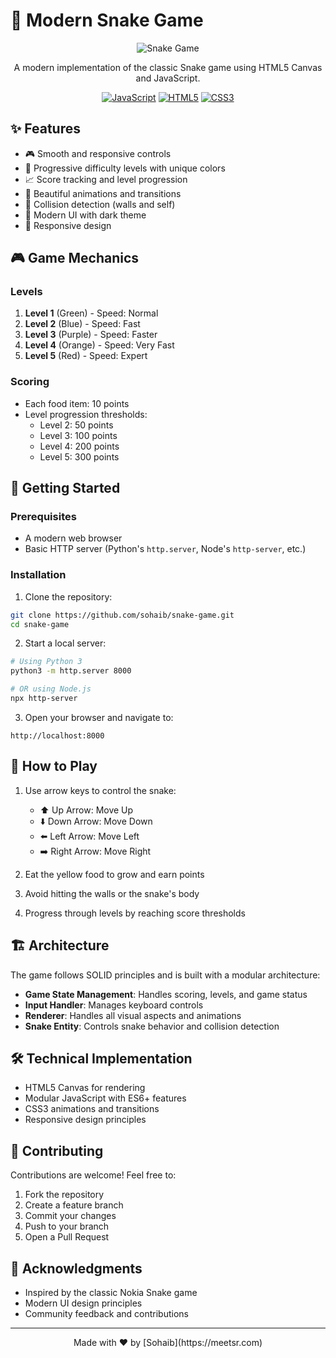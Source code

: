 # 🐍 Modern Snake Game

<div align="center">

![Snake Game](https://raw.githubusercontent.com/sohaib/snake-game/main/preview.svg)

A modern implementation of the classic Snake game using HTML5 Canvas and JavaScript.

[![JavaScript](https://img.shields.io/badge/JavaScript-F7DF1E?style=for-the-badge&logo=javascript&logoColor=black)](https://developer.mozilla.org/en-US/docs/Web/JavaScript)
[![HTML5](https://img.shields.io/badge/HTML5-E34F26?style=for-the-badge&logo=html5&logoColor=white)](https://developer.mozilla.org/en-US/docs/Web/Guide/HTML/HTML5)
[![CSS3](https://img.shields.io/badge/CSS3-1572B6?style=for-the-badge&logo=css3&logoColor=white)](https://developer.mozilla.org/en-US/docs/Web/CSS)

</div>

## ✨ Features

- 🎮 Smooth and responsive controls
- 🌈 Progressive difficulty levels with unique colors
- 📈 Score tracking and level progression
- 💫 Beautiful animations and transitions
- 🎯 Collision detection (walls and self)
- 🎨 Modern UI with dark theme
- 📱 Responsive design

## 🎮 Game Mechanics

### Levels

1. **Level 1** (Green) - Speed: Normal
2. **Level 2** (Blue) - Speed: Fast
3. **Level 3** (Purple) - Speed: Faster
4. **Level 4** (Orange) - Speed: Very Fast
5. **Level 5** (Red) - Speed: Expert

### Scoring

- Each food item: 10 points
- Level progression thresholds:
  - Level 2: 50 points
  - Level 3: 100 points
  - Level 4: 200 points
  - Level 5: 300 points

## 🚀 Getting Started

### Prerequisites

- A modern web browser
- Basic HTTP server (Python's `http.server`, Node's `http-server`, etc.)

### Installation

1. Clone the repository:

```bash
git clone https://github.com/sohaib/snake-game.git
cd snake-game
```

2. Start a local server:

```bash
# Using Python 3
python3 -m http.server 8000

# OR using Node.js
npx http-server
```

3. Open your browser and navigate to:

```
http://localhost:8000
```

## 🎯 How to Play

1. Use arrow keys to control the snake:
   - ⬆️ Up Arrow: Move Up
   - ⬇️ Down Arrow: Move Down
   - ⬅️ Left Arrow: Move Left
   - ➡️ Right Arrow: Move Right

2. Eat the yellow food to grow and earn points
3. Avoid hitting the walls or the snake's body
4. Progress through levels by reaching score thresholds

## 🏗️ Architecture

The game follows SOLID principles and is built with a modular architecture:

- **Game State Management**: Handles scoring, levels, and game status
- **Input Handler**: Manages keyboard controls
- **Renderer**: Handles all visual aspects and animations
- **Snake Entity**: Controls snake behavior and collision detection

## 🛠️ Technical Implementation

- HTML5 Canvas for rendering
- Modular JavaScript with ES6+ features
- CSS3 animations and transitions
- Responsive design principles

## 🤝 Contributing

Contributions are welcome! Feel free to:

1. Fork the repository
2. Create a feature branch
3. Commit your changes
4. Push to your branch
5. Open a Pull Request

## 🙏 Acknowledgments

- Inspired by the classic Nokia Snake game
- Modern UI design principles
- Community feedback and contributions

---

<div align="center">
Made with ❤️ by [Sohaib](https://meetsr.com)
</div>
